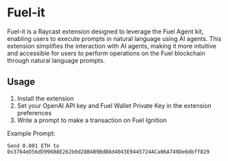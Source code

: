 # Fuel-it

Fuel-it is a Raycast extension designed to leverage the Fuel Agent kit, enabling users to execute prompts in natural language using AI agents. This extension simplifies the interaction with AI agents, making it more intuitive and accessible for users to perform operations on the Fuel blockchain through natural language prompts.

## Usage

1. Install the extension
2. Set your OpenAI API key and Fuel Wallet Private Key in the extension preferences
3. Write a prompt to make a transaction on Fuel Ignition

Example Prompt:

```
Send 0.001 ETH to 0x3764eD56dD996B8E262b0d28B4B9BdB8d4043E9445724ACa06A749De6dbff829
```

